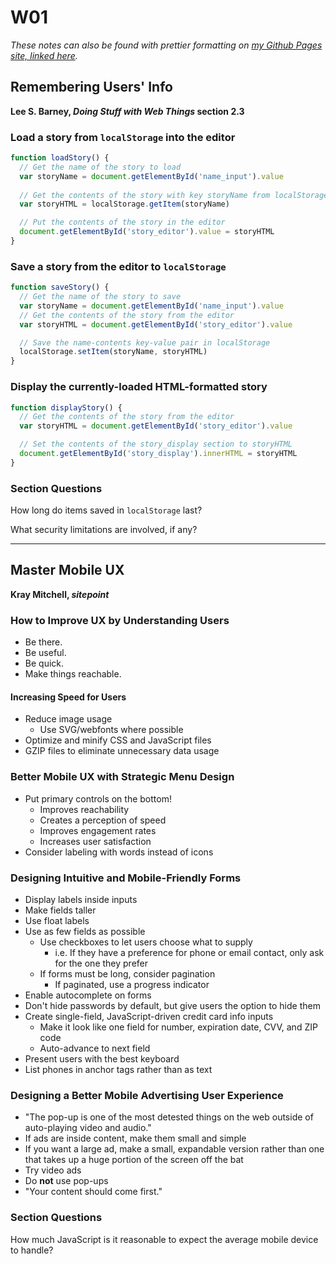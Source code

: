# W01
*These notes can also be found with prettier formatting on [my Github Pages site, linked here](https://dmoster.github.io/).*


## Remembering Users' Info
**Lee S. Barney, *Doing Stuff with Web Things* section 2.3**

### Load a story from `localStorage` into the editor
```javascript
function loadStory() {
  // Get the name of the story to load
  var storyName = document.getElementById('name_input').value
  
  // Get the contents of the story with key storyName from localStorage
  var storyHTML = localStorage.getItem(storyName)

  // Put the contents of the story in the editor
  document.getElementById('story_editor').value = storyHTML
}
```

### Save a story from the editor to `localStorage`
```javascript
function saveStory() {
  // Get the name of the story to save
  var storyName = document.getElementById('name_input').value
  // Get the contents of the story from the editor
  var storyHTML = document.getElementById('story_editor').value

  // Save the name-contents key-value pair in localStorage
  localStorage.setItem(storyName, storyHTML)
}
```

### Display the currently-loaded HTML-formatted story
```javascript
function displayStory() {
  // Get the contents of the story from the editor
  var storyHTML = document.getElementById('story_editor').value

  // Set the contents of the story_display section to storyHTML
  document.getElementById('story_display').innerHTML = storyHTML
}
```


### Section Questions
How long do items saved in `localStorage` last?

What security limitations are involved, if any?


***
## Master Mobile UX
**Kray Mitchell, *sitepoint***

### How to Improve UX by Understanding Users

- Be there.
- Be useful.
- Be quick.
- Make things reachable.

#### Increasing Speed for Users
- Reduce image usage
  - Use SVG/webfonts where possible
- Optimize and minify CSS and JavaScript files
- GZIP files to eliminate unnecessary data usage


### Better Mobile UX with Strategic Menu Design

- Put primary controls on the bottom!
  - Improves reachability
  - Creates a perception of speed
  - Improves engagement rates
  - Increases user satisfaction
- Consider labeling with words instead of icons


### Designing Intuitive and Mobile-Friendly Forms

- Display labels inside inputs
- Make fields taller
- Use float labels
- Use as few fields as possible
  - Use checkboxes to let users choose what to supply
    - i.e. If they have a preference for phone or email contact, only ask for the one they prefer
  - If forms must be long, consider pagination
    - If paginated, use a progress indicator
- Enable autocomplete on forms
- Don't hide passwords by default, but give users the option to hide them
- Create single-field, JavaScript-driven credit card info inputs
  - Make it look like one field for number, expiration date, CVV, and ZIP code
  - Auto-advance to next field
- Present users with the best keyboard
- List phones in anchor tags rather than as text


### Designing a Better Mobile Advertising User Experience

- "The pop-up is one of the most detested things on the web outside of auto-playing video and audio."
- If ads are inside content, make them small and simple
- If you want a large ad, make a small, expandable version rather than one that takes up a huge portion of the screen off the bat
- Try video ads
- Do **not** use pop-ups
- "Your content should come first."


### Section Questions
How much JavaScript is it reasonable to expect the average mobile device to handle?